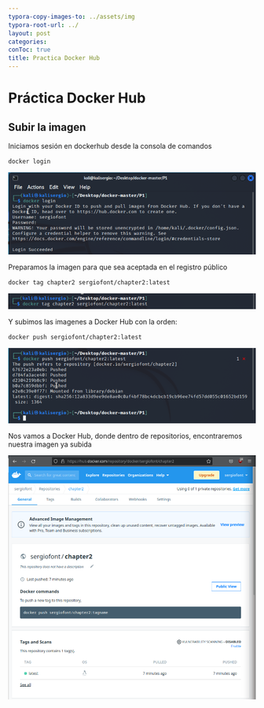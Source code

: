 ```yaml
---
typora-copy-images-to: ../assets/img
typora-root-url: ../
layout: post
categories:
conToc: true
title: Practica Docker Hub
---
```


# Práctica Docker Hub



## Subir la imagen



Iniciamos sesión en dockerhub desde la consola de comandos

```bash
docker login
```
![image-20211218101704563](/assets/img/image-20211218101704563.png)



Preparamos la imagen para que sea aceptada en el registro público

```bash
docker tag chapter2 sergiofont/chapter2:latest
```
![image-20211218101733145](/assets/img/image-20211218101733145.png)



Y subimos las imagenes a Docker Hub con la orden:

```bash
docker push sergiofont/chapter2:latest
```
![image-20211218101801172](/assets/img/image-20211218101801172.png)



Nos vamos a Docker Hub, donde dentro de repositorios, encontraremos nuestra imagen ya subida

![1KYXJ7XRfF0GJBSB4yxJV4n92Y3ZEs87P](/assets/img/1KYXJ7XRfF0GJBSB4yxJV4n92Y3ZEs87P)
